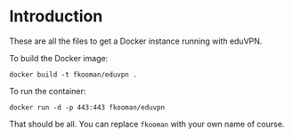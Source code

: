 # Introduction
These are all the files to get a Docker instance running with eduVPN.

To build the Docker image:

    docker build -t fkooman/eduvpn .

To run the container:

    docker run -d -p 443:443 fkooman/eduvpn

That should be all. You can replace `fkooman` with your own name of course.
